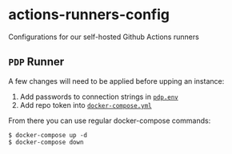 # actions-runners-config
Configurations for our self-hosted Github Actions runners

## `PDP` Runner

A few changes will need to be applied before upping an instance:
1. Add passwords to connection strings in [`pdp.env`](https://github.com/pacificclimate/actions-runner-config/blob/i1-add-pdp-runner-config/runners/pdp/pdp.env#L1)
1. Add repo token into [`docker-compose.yml`](https://github.com/pacificclimate/actions-runner-config/blob/i1-add-pdp-runner-config/runners/pdp/docker-compose.yml#L11)

From there you can use regular docker-compose commands:
```
$ docker-compose up -d
$ docker-compose down
```
